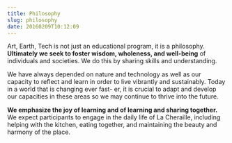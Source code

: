 ```yaml
---
title: Philosophy
slug: philosophy
date: 20160209T10:12:09
---
```


Art, Earth, Tech is not just an educational program, it is a philosophy. <strong>Ultimately we seek to foster wisdom, wholeness, and well-being</strong> of individuals and societies. We do this by sharing skills and understanding.

We have always depended on nature and technology as well as our capacity to reflect and learn in order to live vibrantly and sustainably. Today in a world that is changing ever fast- er, it is crucial to adapt and develop our capacities in these areas so we may continue to thrive into the future.

<strong>We emphasize the joy of learning and of learning and sharing together.</strong> We expect participants to engage in the daily life of La Cheraille, including helping with the kitchen, eating together, and maintaining the beauty and harmony of the place.